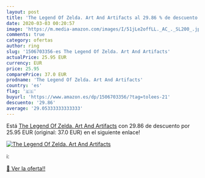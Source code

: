 ```yaml
---
layout: post
title: 'The Legend Of Zelda. Art And Artifacts al 29.86 % de descuento'
date: 2020-03-03 00:20:57
image: 'https://m.media-amazon.com/images/I/51jLe2offLL._AC_._SL200_.jpg'
comments: true
category: ofertas
author: ring
slug: '1506703356-es The Legend Of Zelda. Art And Artifacts'
actualPrice: 25.95 EUR
currency: EUR
price: 25.95
comparePrice: 37.0 EUR
prodname: 'The Legend Of Zelda. Art And Artifacts'
country: 'es'
flag: '🇪🇸'
buyurl: 'https://www.amazon.es/dp/1506703356/?tag=tolees-21'
descuento: '29.86'
average: '29.05333333333333'
---
```


Está [The Legend Of Zelda. Art And Artifacts](https://www.amazon.es/dp/1506703356/?tag=tolees-21) con 29.86 de descuento por 25.95 EUR (original: 37.0 EUR) en el siguiente enlace!

[![The Legend Of Zelda. Art And Artifacts](https://m.media-amazon.com/images/I/51jLe2offLL._AC_._SL200_.jpg)](https://www.amazon.es/dp/1506703356/?tag=tolees-21)

ℹ️:


[🛒 Ver la oferta!!](https://www.amazon.es/dp/1506703356/?tag=tolees-21)
